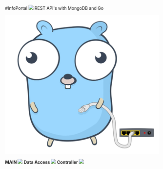 #InfoPortal <img src="https://travis-ci.org/Wizkaley/InfoPortal.svg?branch=master"/>
REST API's with MongoDB and Go

<img src="https://github.com/Wizkaley/InfoPortal/blob/master/public/download.svg"/>


<strong> MAIN </strong>         <img src="https://github.com/Wizkaley/RESTApp/blob/master/coverage.svg"/>
<strong> Data Access </strong>  <img src="https://github.com/Wizkaley/RESTApp/blob/master/dao/coverage.svg"/>
<strong> Controller </strong>   <img src="https://github.com/Wizkaley/RESTApp/blob/master/controller/coverage.svg"/>
